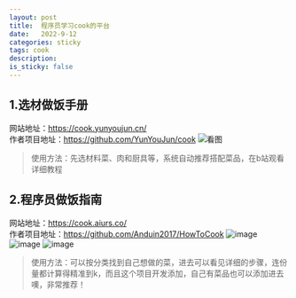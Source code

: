 ```yaml
---
layout: post
title:  程序员学习cook的平台
date:   2022-9-12
categories: sticky
tags: cook
description:
is_sticky: false
---
```


## 1.选材做饭手册
网站地址：https://cook.yunyoujun.cn/ <br>
作者项目地址：https://github.com/YunYouJun/cook 
![看图](image.png)
> 使用方法：先选材料菜、肉和厨具等，系统自动推荐搭配菜品，在b站观看详细教程 

## 2.程序员做饭指南         
网站地址：https://cook.aiurs.co/ <br>
作者项目地址：https://github.com/Anduin2017/HowToCook
![image](image_2.png)
![image](image_4.png)
![image](image_3.png)
> 使用方法：可以按分类找到自己想做的菜，进去可以看见详细的步骤，连份量都计算得精准到k，而且这个项目开发添加，自己有菜品也可以添加进去噢，非常推荐！
